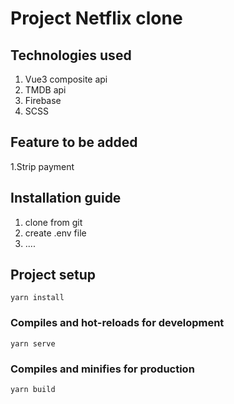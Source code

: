 # Project Netflix clone


## Technologies used
1. Vue3 composite api
2. TMDB api
3. Firebase
4. SCSS

##  Feature to be added
1.Strip payment


##  Installation guide
1. clone from git
2. create .env file
3. ....



## Project setup
```
yarn install
```

### Compiles and hot-reloads for development
```
yarn serve
```

### Compiles and minifies for production
```
yarn build
```
 
 
